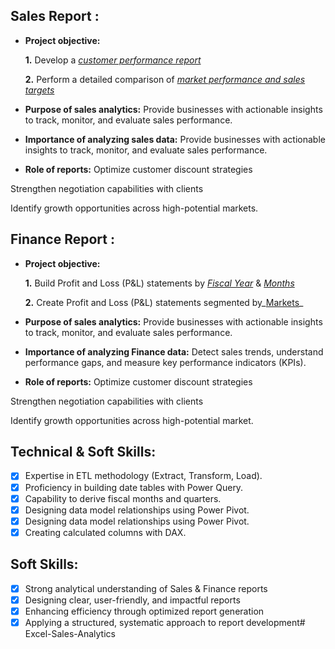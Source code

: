 ## Sales Report :


- **Project objective:** 

    **1.** Develop a _[customer performance report](https://github.com/Alphacoder00/Excel-Sales-Analytics/blob/main/customer%20performance.pdf)_ 

    **2.** Perform a detailed comparison of _[market performance and sales targets](https://github.com/Alphacoder00/Excel-Sales-Analytics/blob/main/Market%20Performance%20Vs%20Target.pdf)_

- **Purpose of sales analytics:** Provide businesses with actionable insights to track, monitor, and evaluate sales performance.

- **Importance of analyzing sales data:** Provide businesses with actionable insights to track, monitor, and evaluate sales performance.

- **Role of reports:** Optimize customer discount strategies

Strengthen negotiation capabilities with clients

Identify growth opportunities across high-potential markets.


## Finance Report :

- **Project objective:** 

    **1.** Build Profit and Loss (P&L) statements by _[Fiscal Year](https://github.com/Alphacoder00/Excel-Sales-Analytics/blob/main/P%20%26%20L%20year.pdf)_ & _[Months](https://github.com/Alphacoder00/Excel-Sales-Analytics/blob/main/P%20%26%20L%20month.pdf)_ 

   **2.** Create Profit and Loss (P&L) statements segmented by_[Markets](https://github.com/Alphacoder00/Excel-Sales-Analytics/blob/main/P%20%26%20L%20market.pdf)_

- **Purpose of sales analytics:** Provide businesses with actionable insights to track, monitor, and evaluate sales performance.

- **Importance of analyzing Finance data:** Detect sales trends, understand performance gaps, and measure key performance indicators (KPIs).

- **Role of reports:**  Optimize customer discount strategies

Strengthen negotiation capabilities with clients

Identify growth opportunities across high-potential market.


## Technical & Soft Skills:
- [x]	Expertise in ETL methodology (Extract, Transform, Load).
- [x]	Proficiency in building date tables with Power Query.
- [x]	Capability to derive fiscal months and quarters.
- [x]	Designing data model relationships using Power Pivot.
- [x]	Designing data model relationships using Power Pivot.
- [x]	Creating calculated columns with DAX.

## Soft Skills:
- [x] Strong analytical understanding of Sales & Finance reports
- [x] Designing clear, user-friendly, and impactful reports
- [x] Enhancing efficiency through optimized report generation
- [x] Applying a structured, systematic approach to report development# Excel-Sales-Analytics
